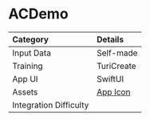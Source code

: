 # ACDemo

| Category | Details |
|:---|:---|
| Input Data | Self-made |
| Training | TuriCreate |
| App UI | SwiftUI |
| Assets | [App Icon](https://pixabay.com/photos/yoga-asana-pose-hatha-woman-girl-2959226/) |
| Integration Difficulty |  |